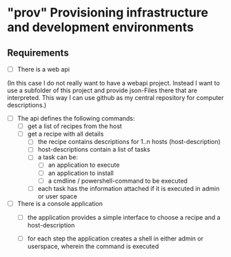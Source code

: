 # "prov" Provisioning infrastructure and development environments

## Requirements

- [ ] There is a web api

(In this case I do not really want to have a webapi project. Instead I want to use a subfolder of this project and provide json-Files there that are interpreted. This way I can use github as my central repository for computer descriptions.)

- [ ] The api defines the following commands: 
    - [ ] get a list of recipes from the host
    - [ ] get a recipe with all details
        - [ ] the recipe contains descriptions for 1..n hosts (host-description)
        - [ ] host-descriptions contain a list of tasks
        - [ ] a task can be:
            - [ ] an application to execute
            - [ ] an application to install
            - [ ] a cmdline / powershell-command to be executed
        - [ ] each task has the information attached if it is executed in admin or user space

- [ ] There is a console application
    - [ ] the application provides a simple interface to choose a recipe and a host-description
    - [ ] for each step the application creates a shell in either admin or userspace, wherein the command is executed
    
